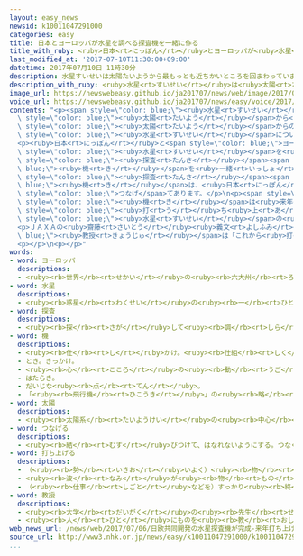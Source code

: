 ```yaml
---
layout: easy_news
newsid: k10011047291000
categories: easy
title: 日本とヨーロッパが水星を調べる探査機を一緒に作る
title_with_ruby: <ruby>日本<rt>にっぽん</rt></ruby>とヨーロッパが<ruby>水星<rt>すいせい</rt></ruby>を<ruby>調<rt>しら</rt></ruby>べる<ruby>探査<rt>たんさ</rt></ruby><ruby>機<rt>き</rt></ruby>を<ruby>一緒<rt>いっしょ</rt></ruby>に<ruby>作<rt>つく</rt></ruby>る
last_modified_at: '2017-07-10T11:30:00+09:00'
datetime: 2017年07月10日 11時30分
description: 水星すいせいは太陽たいようから最もっとも近ちかいところを回まわっています。
description_with_ruby: <ruby>水星<rt>すいせい</rt></ruby>は<ruby>太陽<rt>たいよう</rt></ruby>から<ruby>最<rt>もっと</rt></ruby>も<ruby>近<rt>ちか</rt></ruby>いところを<ruby>回<rt>まわ</rt></ruby>っています。
image_url: https://newswebeasy.github.io/ja201707/news/web/image/2017/07/10/k10011047291000.jpg
voice_url: https://newswebeasy.github.io/ja201707/news/easy/voice/2017/07/10/k10011047291000.mp3
contents: "<p><span style=\"color: blue;\"><ruby>水星<rt>すいせい</rt></ruby></span>は<span\
  \ style=\"color: blue;\"><ruby>太陽<rt>たいよう</rt></ruby></span>から<ruby>最<rt>もっと</rt></ruby>も<ruby>近<rt>ちか</rt></ruby>いところを<ruby>回<rt>まわ</rt></ruby>っています。<span\
  \ style=\"color: blue;\"><ruby>太陽<rt>たいよう</rt></ruby></span>からの<ruby>熱<rt>ねつ</rt></ruby>やガスがあって、<ruby>調<rt>しら</rt></ruby>べることが<ruby>難<rt>むずか</rt></ruby>しいため、<span\
  \ style=\"color: blue;\"><ruby>水星<rt>すいせい</rt></ruby></span>についてまだわかっていないことがたくさんあります。</p>\n\
  <p><ruby>日本<rt>にっぽん</rt></ruby>と<span style=\"color: blue;\">ヨーロッパ</span>は<span\
  \ style=\"color: blue;\"><ruby>水星<rt>すいせい</rt></ruby></span>を<ruby>調<rt>しら</rt></ruby>べる<span\
  \ style=\"color: blue;\"><ruby>探査<rt>たんさ</rt></ruby></span><span style=\"color:\
  \ blue;\"><ruby>機<rt>き</rt></ruby></span>を<ruby>一緒<rt>いっしょ</rt></ruby>に<ruby>作<rt>つく</rt></ruby>りました。この<span\
  \ style=\"color: blue;\"><ruby>探査<rt>たんさ</rt></ruby></span><span style=\"color:\
  \ blue;\"><ruby>機<rt>き</rt></ruby></span>は、<ruby>日本<rt>にっぽん</rt></ruby>のＪＡＸＡが<ruby>作<rt>つく</rt></ruby>った「ＭＭＯ」とＥＳＡ（ヨーロッパ<ruby>宇宙<rt>うちゅう</rt></ruby><ruby>機関<rt>きかん</rt></ruby>）が<ruby>作<rt>つく</rt></ruby>った「ＭＰＯ」を<span\
  \ style=\"color: blue;\">つなげ</span>てあります。</p>\n<p><span style=\"color: blue;\"><ruby>探査<rt>たんさ</rt></ruby></span><span\
  \ style=\"color: blue;\"><ruby>機<rt>き</rt></ruby></span>は<ruby>来年<rt>らいねん</rt></ruby>１０<ruby>月<rt>がつ</rt></ruby>、フランス<ruby>領<rt>りょう</rt></ruby>ギアナから<span\
  \ style=\"color: blue;\"><ruby>打<rt>う</rt></ruby>ち<ruby>上<rt>あ</rt></ruby>げ</span>られます。そして、２０２５<ruby>年<rt>ねん</rt></ruby>１２<ruby>月<rt>がつ</rt></ruby>ごろ、<span\
  \ style=\"color: blue;\"><ruby>水星<rt>すいせい</rt></ruby></span>の<ruby>近<rt>ちか</rt></ruby>くに<ruby>行<rt>い</rt></ruby>く<ruby>予定<rt>よてい</rt></ruby>です。</p>\n\
  <p>ＪＡＸＡの<ruby>齋藤<rt>さいとう</rt></ruby><ruby>義文<rt>よしふみ</rt></ruby><span style=\"color:\
  \ blue;\"><ruby>教授<rt>きょうじゅ</rt></ruby></span>は「これから<ruby>打<rt>う</rt></ruby>ち<ruby>上<rt>あ</rt></ruby>げの<ruby>準備<rt>じゅんび</rt></ruby>をしっかりしたいです」と<ruby>話<rt>はな</rt></ruby>しています。</p>\n\
  <p></p>\n<p></p>"
words:
- word: ヨーロッパ
  descriptions:
  - <ruby><rb>世界</rb><rt>せかい</rt></ruby>の<ruby><rb>六大州</rb><rt>ろくだいしゅう</rt></ruby>の<ruby><rb>一</rb><rt>ひと</rt></ruby>つ。アジアの<ruby><rb>北西</rb><rt>ほくせい</rt></ruby>、アフリカの<ruby><rb>北</rb><rt>きた</rt></ruby>にある。<ruby><rb>産業</rb><rt>さんぎょう</rt></ruby>や<ruby><rb>文化</rb><rt>ぶんか</rt></ruby>が<ruby><rb>発達</rb><rt>はったつ</rt></ruby>した<ruby><rb>国</rb><rt>くに</rt></ruby>が<ruby><rb>多</rb><rt>おお</rt></ruby>い。
- word: 水星
  descriptions:
  - <ruby><rb>惑星</rb><rt>わくせい</rt></ruby>の<ruby><rb>一</rb><rt>ひと</rt></ruby>つ。<ruby><rb>太陽</rb><rt>たいよう</rt></ruby>にいちばん<ruby><rb>近</rb><rt>ちか</rt></ruby>く、いちばん<ruby><rb>小</rb><rt>ちい</rt></ruby>さい<ruby><rb>惑星</rb><rt>わくせい</rt></ruby>。
- word: 探査
  descriptions:
  - <ruby><rb>探</rb><rt>さが</rt></ruby>して<ruby><rb>調</rb><rt>しら</rt></ruby>べること。
- word: 機
  descriptions:
  - <ruby><rb>仕</rb><rt>し</rt></ruby>かけ。<ruby><rb>仕組</rb><rt>しく</rt></ruby>み。
  - とき。きっかけ。
  - <ruby><rb>心</rb><rt>こころ</rt></ruby>の<ruby><rb>動</rb><rt>うご</rt></ruby>き。
  - はたらき。
  - だいじな<ruby><rb>点</rb><rt>てん</rt></ruby>。
  - 「<ruby><rb>飛行機</rb><rt>ひこうき</rt></ruby>」の<ruby><rb>略</rb><rt>りゃく</rt></ruby>。また、<ruby><rb>飛行機</rb><rt>ひこうき</rt></ruby>を<ruby><rb>数</rb><rt>かぞ</rt></ruby>えることば。
- word: 太陽
  descriptions:
  - <ruby><rb>太陽系</rb><rt>たいようけい</rt></ruby>の<ruby><rb>中心</rb><rt>ちゅうしん</rt></ruby>で<ruby><rb>高</rb><rt>たか</rt></ruby>い<ruby><rb>熱</rb><rt>ねつ</rt></ruby>と<ruby><rb>光</rb><rt>ひかり</rt></ruby>を<ruby><rb>出</rb><rt>だ</rt></ruby>している<ruby><rb>星</rb><rt>ほし</rt></ruby>。<ruby><rb>地球</rb><rt>ちきゅう</rt></ruby>に<ruby><rb>熱</rb><rt>ねつ</rt></ruby>や<ruby><rb>光</rb><rt>ひかり</rt></ruby>をあたえ、<ruby><rb>生物</rb><rt>せいぶつ</rt></ruby>を<ruby><rb>育</rb><rt>そだ</rt></ruby>てる。お<ruby><rb>日</rb><rt>ひ</rt></ruby>さま。
- word: つなげる
  descriptions:
  - <ruby><rb>結</rb><rt>むす</rt></ruby>びつけて、はなれないようにする。つなぐ。
- word: 打ち上げる
  descriptions:
  - （<ruby><rb>勢</rb><rt>いきお</rt></ruby>いよく）<ruby><rb>物</rb><rt>もの</rt></ruby>を<ruby><rb>空中</rb><rt>くうちゅう</rt></ruby>に<ruby><rb>上</rb><rt>あ</rt></ruby>げる。
  - <ruby><rb>波</rb><rt>なみ</rt></ruby>が<ruby><rb>物</rb><rt>もの</rt></ruby>を<ruby><rb>陸</rb><rt>りく</rt></ruby>に<ruby><rb>運</rb><rt>はこ</rt></ruby>び<ruby><rb>上</rb><rt>あ</rt></ruby>げる。
  - （<ruby><rb>仕事</rb><rt>しごと</rt></ruby>などを）すっかり<ruby><rb>終</rb><rt>お</rt></ruby>える。
- word: 教授
  descriptions:
  - <ruby><rb>大学</rb><rt>だいがく</rt></ruby>の<ruby><rb>先生</rb><rt>せんせい</rt></ruby>。
  - <ruby><rb>人</rb><rt>ひと</rt></ruby>にものを<ruby><rb>教</rb><rt>おし</rt></ruby>えること。また、その<ruby><rb>人</rb><rt>ひと</rt></ruby>。
web_news_url: /news/web/2017/07/06/日欧共同開発の水星探査機が完成-来年打ち上げへ/
source_url: http://www3.nhk.or.jp/news/easy/k10011047291000/k10011047291000.html
...
```

